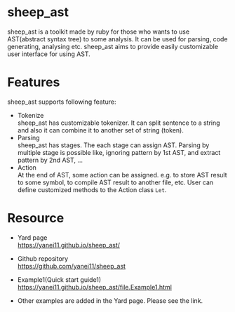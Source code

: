 # sheep_ast

sheep_ast is a toolkit made by ruby for those who wants to use AST(abstract syntax tree) to some analysis. It can be used for parsing, code generating, analysing etc. sheep_ast aims to provide easily customizable user interface for using AST.
  
# Features
sheep_ast supports following feature:

- Tokenize  
  sheep_ast has customizable tokenizer. It can split sentence to a string and also it can combine it to another set of string (token).  
- Parsing  
  sheep_ast has stages. The each stage can assign AST. Parsing by multiple stage is possible like, ignoring pattern by 1st AST, and extract pattern by 2nd AST, ...
- Action  
  At the end of AST, some action can be assigned. e.g. to store AST result to some symbol, to compile AST result to another file, etc. User can define customized methods to the Action class `Let`.  

# Resource
- Yard page   
  https://yanei11.github.io/sheep_ast/

- Github repository  
  https://github.com/yanei11/sheep_ast

- Example1(Quick start guide1)  
  https://yanei11.github.io/sheep_ast/file.Example1.html
  
- Other examples are added in the Yard page. Please see the link.
